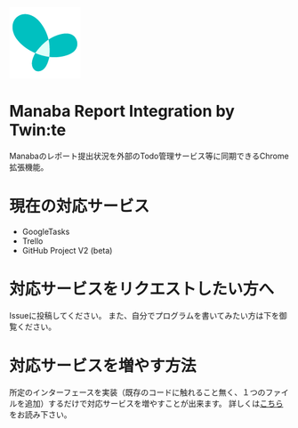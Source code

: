 ![img](public/icons/128.png)
# Manaba Report Integration by Twin:te

Manabaのレポート提出状況を外部のTodo管理サービス等に同期できるChrome拡張機能。

# 現在の対応サービス
- GoogleTasks
- Trello
- GitHub Project V2 (beta)

# 対応サービスをリクエストしたい方へ
Issueに投稿してください。
また、自分でプログラムを書いてみたい方は下を御覧ください。

# 対応サービスを増やす方法
所定のインターフェースを実装（既存のコードに触れること無く、１つのファイルを追加）するだけで対応サービスを増やすことが出来ます。
詳しくは[こちら](./src/repositories/)をお読み下さい。
